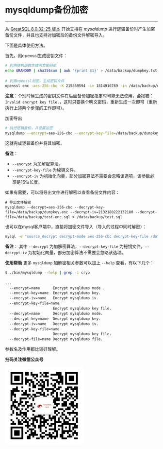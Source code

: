 # mysqldump备份加密
---

从 [GreatSQL 8.0.32-25 版本](../1-docs-intro/relnotes/changes-greatsql-8-0-32-25-20231228.md) 开始支持在 *mysqldump* 进行逻辑备份时产生加密备份文件，并且也支持对加密后的备份文件解密导入。

下面是具体使用方法。

首先，用openssl生成密钥文件：
```bash
# 利用随机函数生成明文密码串
echo $RANDOM | sha256sum | awk '{print $1}' > /data/backup/dumpkey.txt

# 利用openssl加密，生成密钥文件
openssl enc -aes-256-cbc -K 215869594 -iv 1814916769 -in /data/backup/dumpkey.txt -out /data/backup/dumpkey.enc
```
**注意**：个别时候生成的密钥文件在后面备份加密指定时可能无法使用，会报错：`Invalid encrypt key file.`，这时只要换个明文密码，重新生成一次即可（重新执行上述两个步骤的工作即可）。

加密导出
```bash
# 执行逻辑备份，并设置加密
mysqldump --encrypt=aes-256-cbc --encrypt-key-file=/data/backup/dumpkey.enc --encrypt-iv=2132180222132180 -B test > /data/backup/test-enc.sql
```
这就完成逻辑备份并将其加密。

**备注**：
- `--encrypt` 为加解密算法。
- `--encrypt-key-file` 为秘钥文件。
- `--encrypt-iv` 为初始化向量，部分加密算法不需要会忽略该选项，该参数必须是16位长度。

如果有需要，可以将导出文件进行解密以查看备份文件内容：
```
# 导出文件解密
mysqldump --decrypt=aes-256-cbc --decrypt-key-file=/data/backup/dumpkey.enc --decrypt-iv=2132180222132180 --decrypt-file=/data/backup/test-enc.sql > /data/backup/test.sql
```

也可以在mysql客户端中，直接将加密文件导入（导入的过程中同时解密）：
```bash
mysql -e "source_decrypt decrypt-mode aes-256-cbc decrypt-key-file /data/backup/dumpkey.enc decrypt-iv 2132180222132180 decrypt-file /data/backup/test-enc.sql"
```

**备注**：
其中 `--decrypt` 为加解密算法，`--decrypt-key-file` 为秘钥文件，`--decrypt-iv` 为初始化向量，部分加密算法不需要会忽略该选项。

**使用帮助**
更多 `mysqldump` 加解密相关参数可以加上 `--help` 查看，有以下几个：
```bash
$ ./bin/mysqldump --help | grep -i cryp

...
  --encrypt=name      Encrypt mysqldump mode .
  --encrypt-key=name  Encrypt mysqldump key.
  --encrypt-iv=name   Encrypt mysqldump iv.
  --encrypt-key-file=name
                      Encrypt mysqldump key file.
  --decrypt=name      Decrypt mysqldump mode.
  --decrypt-key=name  Decrypt mysqldump key.
  --decrypt-iv=name   Decrypt mysqldump iv.
  --decrypt-key-file=name
                      Decrypt mysqldump key file.
  --decrypt-file=name Decrypt mysqldump file.
```
参数名及作用都比较好理解。


**扫码关注微信公众号**

![greatsql-wx](../greatsql-wx.jpg)
